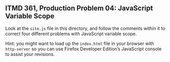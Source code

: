 ## ITMD 361, Production Problem 04: JavaScript Variable Scope

Look at the `site.js` file in this directory, and follow the comments within it to correct four
different problems with JavaScript variable scope.

Hint: you might want to load up the `index.html` file in your browser with `http-server` so you can
use Firefox Developer Edition’s JavaScript console to assist your revisions.
